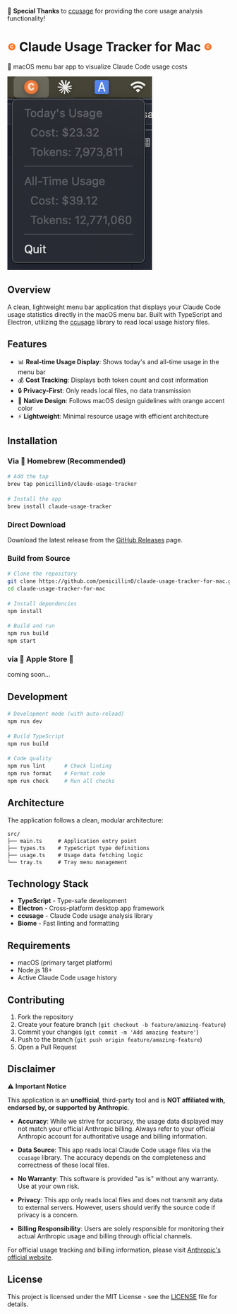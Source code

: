 🎉 **Special Thanks** to [ccusage](https://github.com/ryoppippi/ccusage) for providing the core usage analysis functionality!

# ![screenshot](assets/icon.png) Claude Usage Tracker for Mac ![screenshot](assets/icon.png)

🍊 macOS menu bar app to visualize Claude Code usage costs

![screenshot](assets/menu-screenshot.png)

## Overview

A clean, lightweight menu bar application that displays your Claude Code usage statistics directly in the macOS menu bar. Built with TypeScript and Electron, utilizing the [ccusage](https://www.npmjs.com/package/ccusage) library to read local usage history files.

## Features

- 📊 **Real-time Usage Display**: Shows today's and all-time usage in the menu bar
- 💰 **Cost Tracking**: Displays both token count and cost information
- 🔒 **Privacy-First**: Only reads local files, no data transmission
- 🎨 **Native Design**: Follows macOS design guidelines with orange accent color
- ⚡ **Lightweight**: Minimal resource usage with efficient architecture


## Installation

### Via 🍺 Homebrew (Recommended)

```bash
# Add the tap
brew tap penicillin0/claude-usage-tracker

# Install the app
brew install claude-usage-tracker
```

### Direct Download

Download the latest release from the [GitHub Releases](https://github.com/penicillin0/claude-usage-tracker-for-mac/releases) page.

### Build from Source

```bash
# Clone the repository
git clone https://github.com/penicillin0/claude-usage-tracker-for-mac.git
cd claude-usage-tracker-for-mac

# Install dependencies
npm install

# Build and run
npm run build
npm start
```


### via 🍎 Apple Store 🍎

coming soon...


## Development

```bash
# Development mode (with auto-reload)
npm run dev

# Build TypeScript
npm run build

# Code quality
npm run lint      # Check linting
npm run format    # Format code
npm run check     # Run all checks
```

## Architecture

The application follows a clean, modular architecture:

```
src/
├── main.ts     # Application entry point
├── types.ts    # TypeScript type definitions
├── usage.ts    # Usage data fetching logic
└── tray.ts     # Tray menu management
```

## Technology Stack

- **TypeScript** - Type-safe development
- **Electron** - Cross-platform desktop app framework
- **ccusage** - Claude Code usage analysis library
- **Biome** - Fast linting and formatting


## Requirements

- macOS (primary target platform)
- Node.js 18+
- Active Claude Code usage history

## Contributing

1. Fork the repository
2. Create your feature branch (`git checkout -b feature/amazing-feature`)
3. Commit your changes (`git commit -m 'Add amazing feature'`)
4. Push to the branch (`git push origin feature/amazing-feature`)
5. Open a Pull Request

## Disclaimer

⚠️ **Important Notice**

This application is an **unofficial**, third-party tool and is **NOT affiliated with, endorsed by, or supported by Anthropic**.

- **Accuracy**: While we strive for accuracy, the usage data displayed may not match your official Anthropic billing. Always refer to your official Anthropic account for authoritative usage and billing information.

- **Data Source**: This app reads local Claude Code usage files via the `ccusage` library. The accuracy depends on the completeness and correctness of these local files.

- **No Warranty**: This software is provided "as is" without any warranty. Use at your own risk.

- **Privacy**: This app only reads local files and does not transmit any data to external servers. However, users should verify the source code if privacy is a concern.

- **Billing Responsibility**: Users are solely responsible for monitoring their actual Anthropic usage and billing through official channels.

For official usage tracking and billing information, please visit [Anthropic's official website](https://console.anthropic.com/).

## License

This project is licensed under the MIT License - see the [LICENSE](LICENSE) file for details.
